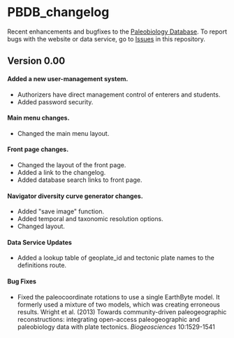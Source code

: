 # PBDB_changelog

Recent enhancements and bugfixes to the [Paleobiology Database](www.paleobiodb.org). To report bugs with the website or data service, go to [Issues](https://github.com/paleobiodb/PBDB_changelog/issues) in this repository.

[//]: # (Don't you want people to file issues in the service-appropriate repository instead?)

## Version 0.00
#### Added a new user-management system.
+ Authorizers have direct management control of enterers and students.
+ Added password security.

#### Main menu changes.
+ Changed the main menu layout.

#### Front page changes.
+ Changed the layout of the front page.
+ Added a link to the changelog.
+ Added database search links to front page.

#### Navigator diversity curve generator changes.
+ Added "save image" function.
+ Added temporal and taxonomic resolution options.
+ Changed layout.

#### Data Service Updates
+ Added a lookup table of geoplate_id and tectonic plate names to the definitions route.

#### Bug Fixes
+ Fixed the paleocoordinate rotations to use a single EarthByte model. It formerly used a mixture of two models, which was creating erroneous results.
Wright et al. (2013) Towards community-driven paleogeographic reconstructions: integrating open-access paleogeographic and paleobiology data with plate tectonics. *Biogeosciences* 10:1529-1541
